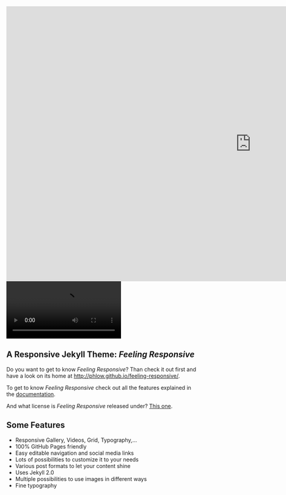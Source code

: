 <iframe width="1280" height="720" src="https://www.youtube.com/embed/3b5zCFSmVvU" frameborder="0" allowfullscreen></iframe>

<video>
<source src="https://ia600604.us.archive.org/11/items/DeputyDawgInPenguinPanic/DeputyDawg-017-PenguinPanic1962.ogv" type="video/ogg" />
<source src="https://archive.org/download/DeputyDawgInPenguinPanic/DeputyDawg-017-PenguinPanic1962.mp4" type="video/mp4" />
</video>




## A Responsive Jekyll Theme: *Feeling Responsive*

Do you want to get to know *Feeling Responsive*? Than check it out first and have a look on its home at  <http://phlow.github.io/feeling-responsive/>.

To get to know *Feeling Responsive* check out all the features explained in the [documentation][1].

And what license is *Feeling Responsive* released under? [This one][2].


## Some Features

* Responsive Gallery, Videos, Grid, Typography,...
* 100% GitHub Pages friendly
* Easy editable navigation and social media links
* Lots of possibilities to customize it to your needs
* Various post formats to let your content shine
* Uses Jekyll 2.0
* Multiple possibilities to use images in different ways
* Fine typography



 [1]: http://phlow.github.io/feeling-responsive/documentation/
 [2]: https://github.com/Phlow/feeling-responsive/blob/gh-pages/LICENSE
 [3]: #
 [4]: #
 [5]: #
 [6]: #
 [7]: #
 [8]: #
 [9]: #
 [10]: #
